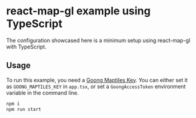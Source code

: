 # react-map-gl example using TypeScript

The configuration showcased here is a minimum setup using react-map-gl with TypeScript.

## Usage

To run this example, you need a [Goong Maptiles Key](https://account.goong.io). You can either set it as `GOONG_MAPTILES_KEY` in `app.tsx`, or set a `GoongAccessToken` environment variable in the command line.

```bash
npm i
npm run start
```
